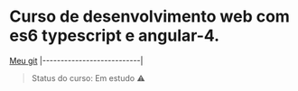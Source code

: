 # Curso de desenvolvimento web com es6 typescript e angular-4.
[Meu git](https://github.com/iurimega13)
|---------------------------|

> Status do curso: Em estudo :warning:
